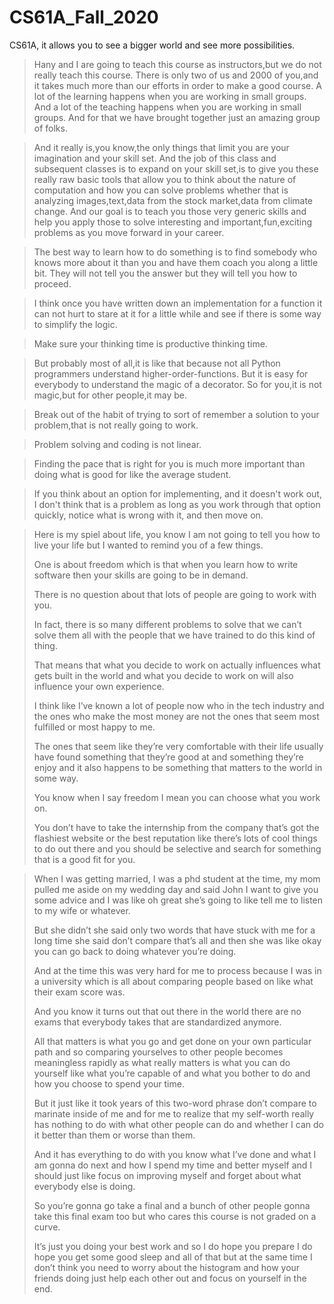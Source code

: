 # CS61A_Fall_2020

CS61A, it allows you to see a bigger world and see more possibilities.



> Hany and I are going to teach this course as instructors,but we do not really teach this course.
> There is only two of us and 2000 of you,and it takes much more than our efforts in order to make a good course.
> A lot of the learning happens when you are working in small groups.
> And a lot of the teaching happens when you are working in small groups.
> And for that we have brought together just an amazing group of folks.



> And it really is,you know,the only things that limit you are your imagination and your skill set.
> And the job of this class and subsequent classes is to expand on your skill set,is to give you these really raw basic tools that allow you to think about the nature of computation and how you can solve problems whether that is analyzing images,text,data from the stock market,data from climate change.
> And our goal is to teach you those very generic skills and help you apply those to solve interesting and important,fun,exciting problems as you move forward in your career.



> The best way to learn how to do something is to find somebody who knows more about it than you and have them coach you along a little bit.
> They will not tell you the answer but they will tell you how to proceed.



> I think once you have written down an implementation for a function it can not hurt to stare at it for a little while and see if there is some way to simplify the logic.



> Make sure your thinking time is productive thinking time.



> But probably most of all,it is like that because not all Python programmers understand higher-order-functions. But it is easy for everybody to understand the magic of a decorator. So for you,it is not magic,but for other people,it may be.



> Break out of the habit of trying to sort of remember a solution to your problem,that is not really going to work.



> Problem solving and coding is not linear.



> Finding the pace that is right for you is much more important than doing what is good for like the average student.



> If you think about an option for implementing, and it doesn't work out, I don't think that is a problem as long as you work through that option quickly, notice what is wrong with it, and then move on.



> Here is my spiel about life, you know I am not going to tell you how to live your life but I wanted to remind you of a few things. 
>
> One is about freedom which is that when you learn how to write software then your skills are going to be in demand. 
>
> There is no question about that lots of people are going to work with you. 
>
> In fact, there is so many different problems to solve that we can’t solve them all with the people that we have trained to do this kind of thing. 
>
> That means that what you decide to work on actually influences what gets built in the world and what you decide to work on will also influence your own experience. 
>
> I think like I’ve known a lot of people now who in the tech industry and the ones who make the most money are not the ones that seem most fulfilled or most happy to me. 
>
> The ones that seem like they’re very comfortable with their life usually have found something that they’re good at and something they’re enjoy and it also happens to be something that matters to the world in some way. 
>
> You know when I say freedom I mean you can choose what you work on. 
>
> You don’t have to take the internship from the company that’s got the flashiest website or the best reputation like there’s lots of cool things to do out there and you should be selective and search for something that is a good fit for you.

> When I was getting married, I was a phd student at the time, my mom pulled me aside on my wedding day and said John I want to give you some advice and I was like oh great she’s going to like tell me to listen to my wife or whatever.
>
> But she didn’t she said only two words that have stuck with me for a long time she said don’t compare that’s all and then she was like okay you can go back to doing whatever you’re doing.
>
> And at the time this was very hard for me to process because I was in a university which is all about comparing people based on like what their exam score was.
>
> And you know it turns out that out there in the world there are no exams that everybody takes that are standardized anymore.
>
> All that matters is what you go and get done on your own particular path and so comparing yourselves to other people becomes meaningless rapidly as what really matters is what you can do yourself like what you’re capable of and what you bother to do and how you choose to spend your time.
>
> But it just like it took years of this two-word phrase don’t compare to marinate inside of me and for me to realize that my self-worth really has nothing to do with what other people can do and whether I can do it better than them or worse than them.
>
> And it has everything to do with you know what I’ve done and what I am gonna do next and how I spend my time and better myself and I should just like focus on improving myself and forget about what everybody else is doing.
>
> So you’re gonna go take a final and a bunch of other people gonna take this final exam too but who cares this course is not graded on a curve.
>
> It’s just you doing your best work and so I do hope you prepare I do hope you get some good sleep and all of that but at the same time I don’t think you need to worry about the histogram and how your friends doing just help each other out and focus on yourself in the end.
